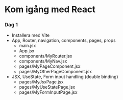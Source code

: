 # Kom igång med React

### Dag 1
* Installera med Vite
* App, Router, navigation, components, pages, props
  * main.jsx
  * App.jsx
  * components/MyRouter.jsx
  * components/MyNav.jsx
  * pages/MyPageComponent.jsx
  * pages/MyOtherPageComponent.jsx
* JSX, UseState, Form input handling (double binding)
  * pages/MyJsxPage.jsx
  * pages/MyUseStatePage.jsx
  * pages/MyFormInputPage.jsx

